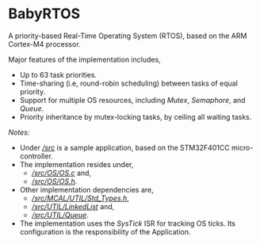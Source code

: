 # BabyRTOS

A priority-based Real-Time Operating System (RTOS), based on the ARM Cortex-M4 processor.

Major features of the implementation includes,
* Up to 63 task priorities.
* Time-sharing (i.e, round-robin scheduling) between tasks of equal priority.
* Support for multiple OS resources, including *Mutex*, *Semaphore*, and *Queue*.
* Priority inheritance by mutex-locking tasks, by ceiling all waiting tasks.

*Notes:*
* Under [*/src*](/src) is a sample application, based on the STM32F401CC micro-controller. 
* The implementation resides under,
  * [*/src/OS/OS.c*](/src/OS/OS.c) and,
  * [*/src/OS/OS.h*](/src/OS/OS.h).
* Other implementation dependencies are,
  * [*/src/MCAL/UTIL/Std_Types.h*](/src/MCAL/UTIL/Std_Types.h), 
  * [*/src/UTIL/LinkedList*](/src/UTIL/LinkedList) and,
  * [*/src/UTIL/Queue*](/src/UTIL/Queue).
* The implementation uses the *SysTick* ISR for tracking OS ticks. Its configuration is the responsibility of the Application.

